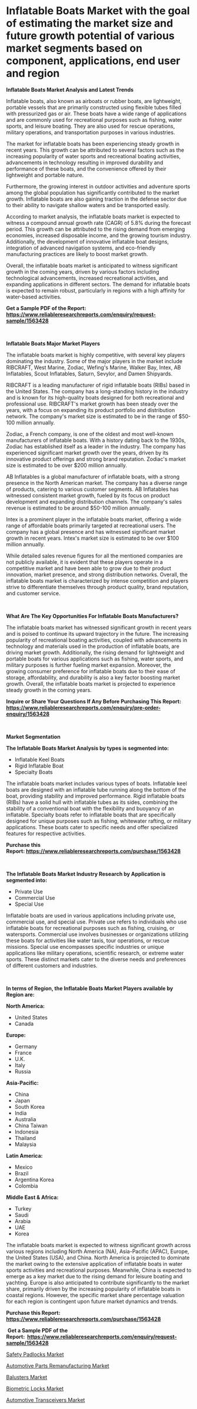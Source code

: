 <p><h1>Inflatable Boats Market with the goal of estimating the market size and future growth potential of various market segments based on component, applications, end user and region</h1></p><p><strong>Inflatable Boats Market Analysis and Latest Trends</strong></p>
<p><p>Inflatable boats, also known as airboats or rubber boats, are lightweight, portable vessels that are primarily constructed using flexible tubes filled with pressurized gas or air. These boats have a wide range of applications and are commonly used for recreational purposes such as fishing, water sports, and leisure boating. They are also used for rescue operations, military operations, and transportation purposes in various industries.</p><p>The market for inflatable boats has been experiencing steady growth in recent years. This growth can be attributed to several factors such as the increasing popularity of water sports and recreational boating activities, advancements in technology resulting in improved durability and performance of these boats, and the convenience offered by their lightweight and portable nature.</p><p>Furthermore, the growing interest in outdoor activities and adventure sports among the global population has significantly contributed to the market growth. Inflatable boats are also gaining traction in the defense sector due to their ability to navigate shallow waters and be transported easily.</p><p>According to market analysis, the inflatable boats market is expected to witness a compound annual growth rate (CAGR) of 5.8% during the forecast period. This growth can be attributed to the rising demand from emerging economies, increased disposable income, and the growing tourism industry. Additionally, the development of innovative inflatable boat designs, integration of advanced navigation systems, and eco-friendly manufacturing practices are likely to boost market growth.</p><p>Overall, the inflatable boats market is anticipated to witness significant growth in the coming years, driven by various factors including technological advancements, increased recreational activities, and expanding applications in different sectors. The demand for inflatable boats is expected to remain robust, particularly in regions with a high affinity for water-based activities.</p></p>
<p><strong>Get a Sample PDF of the Report:&nbsp; <a href="https://www.reliableresearchreports.com/enquiry/request-sample/1563428">https://www.reliableresearchreports.com/enquiry/request-sample/1563428</a></strong></p>
<p>&nbsp;</p>
<p><strong>Inflatable Boats Major Market Players</strong></p>
<p><p>The inflatable boats market is highly competitive, with several key players dominating the industry. Some of the major players in the market include RIBCRAFT, West Marine, Zodiac, Wefing's Marine, Walker Bay, Intex, AB Inflatables, Scout Inflatables, Saturn, Sevylor, and Damen Shipyards.</p><p>RIBCRAFT is a leading manufacturer of rigid inflatable boats (RIBs) based in the United States. The company has a long-standing history in the industry and is known for its high-quality boats designed for both recreational and professional use. RIBCRAFT's market growth has been steady over the years, with a focus on expanding its product portfolio and distribution network. The company's market size is estimated to be in the range of $50-100 million annually.</p><p>Zodiac, a French company, is one of the oldest and most well-known manufacturers of inflatable boats. With a history dating back to the 1930s, Zodiac has established itself as a leader in the industry. The company has experienced significant market growth over the years, driven by its innovative product offerings and strong brand reputation. Zodiac's market size is estimated to be over $200 million annually.</p><p>AB Inflatables is a global manufacturer of inflatable boats, with a strong presence in the North American market. The company has a diverse range of products, catering to various customer segments. AB Inflatables has witnessed consistent market growth, fueled by its focus on product development and expanding distribution channels. The company's sales revenue is estimated to be around $50-100 million annually.</p><p>Intex is a prominent player in the inflatable boats market, offering a wide range of affordable boats primarily targeted at recreational users. The company has a global presence and has witnessed significant market growth in recent years. Intex's market size is estimated to be over $100 million annually.</p><p>While detailed sales revenue figures for all the mentioned companies are not publicly available, it is evident that these players operate in a competitive market and have been able to grow due to their product innovation, market presence, and strong distribution networks. Overall, the inflatable boats market is characterized by intense competition and players strive to differentiate themselves through product quality, brand reputation, and customer service.</p></p>
<p>&nbsp;</p>
<p><strong>What Are The Key Opportunities For Inflatable Boats Manufacturers?</strong></p>
<p><p>The inflatable boats market has witnessed significant growth in recent years and is poised to continue its upward trajectory in the future. The increasing popularity of recreational boating activities, coupled with advancements in technology and materials used in the production of inflatable boats, are driving market growth. Additionally, the rising demand for lightweight and portable boats for various applications such as fishing, water sports, and military purposes is further fueling market expansion. Moreover, the growing consumer preference for inflatable boats due to their ease of storage, affordability, and durability is also a key factor boosting market growth. Overall, the inflatable boats market is projected to experience steady growth in the coming years.</p></p>
<p><strong>Inquire or Share Your Questions If Any Before Purchasing This Report: <a href="https://www.reliableresearchreports.com/enquiry/pre-order-enquiry/1563428">https://www.reliableresearchreports.com/enquiry/pre-order-enquiry/1563428</a></strong></p>
<p>&nbsp;</p>
<p><strong>Market Segmentation</strong></p>
<p><strong>The Inflatable Boats Market Analysis by types is segmented into:</strong></p>
<p><ul><li>Inflatable Keel Boats</li><li>Rigid Inflatable Boat</li><li>Specialty Boats</li></ul></p>
<p><p>The inflatable boats market includes various types of boats. Inflatable keel boats are designed with an inflatable tube running along the bottom of the boat, providing stability and improved performance. Rigid inflatable boats (RIBs) have a solid hull with inflatable tubes as its sides, combining the stability of a conventional boat with the flexibility and buoyancy of an inflatable. Specialty boats refer to inflatable boats that are specifically designed for unique purposes such as fishing, whitewater rafting, or military applications. These boats cater to specific needs and offer specialized features for respective activities.</p></p>
<p><strong>Purchase this Report:&nbsp;<a href="https://www.reliableresearchreports.com/purchase/1563428">https://www.reliableresearchreports.com/purchase/1563428</a></strong></p>
<p>&nbsp;</p>
<p><strong>The Inflatable Boats Market Industry Research by Application is segmented into:</strong></p>
<p><ul><li>Private Use</li><li>Commercial Use</li><li>Special Use</li></ul></p>
<p><p>Inflatable boats are used in various applications including private use, commercial use, and special use. Private use refers to individuals who use inflatable boats for recreational purposes such as fishing, cruising, or watersports. Commercial use involves businesses or organizations utilizing these boats for activities like water taxis, tour operations, or rescue missions. Special use encompasses specific industries or unique applications like military operations, scientific research, or extreme water sports. These distinct markets cater to the diverse needs and preferences of different customers and industries.</p></p>
<p>&nbsp;</p>
<p><strong>In terms of Region, the Inflatable Boats Market Players available by Region are:</strong></p>
<p>
    <p> <strong> North America: </strong>
        <ul>
            <li>United States</li>
            <li>Canada</li>
        </ul>
        </p> 
    <p> <strong> Europe: </strong>
        <ul>
            <li>Germany</li>
            <li>France</li>
            <li>U.K.</li>
            <li>Italy</li>
            <li>Russia</li>
        </ul>
        </p> 
    <p> <strong> Asia-Pacific: </strong>
        <ul>
            <li>China</li>
            <li>Japan</li>
            <li>South Korea</li>
            <li>India</li>
            <li>Australia</li>
            <li>China Taiwan</li>
            <li>Indonesia</li>
            <li>Thailand</li>
            <li>Malaysia</li>
        </ul>
        </p> 
    <p> <strong> Latin America: </strong>
        <ul>
            <li>Mexico</li>
            <li>Brazil</li>
            <li>Argentina Korea</li>
            <li>Colombia</li>
        </ul>
        </p> 
    <p> <strong> Middle East & Africa: </strong>
        <ul>
            <li>Turkey</li>
            <li>Saudi</li>
            <li>Arabia</li>
            <li>UAE</li>
            <li>Korea</li>
        </ul>
    </p>
    </p>
<p><p>The inflatable boats market is expected to witness significant growth across various regions including North America (NA), Asia-Pacific (APAC), Europe, the United States (USA), and China. North America is projected to dominate the market owing to the extensive application of inflatable boats in water sports activities and recreational purposes. Meanwhile, China is expected to emerge as a key market due to the rising demand for leisure boating and yachting. Europe is also anticipated to contribute significantly to the market share, primarily driven by the increasing popularity of inflatable boats in coastal regions. However, the specific market share percentage valuation for each region is contingent upon future market dynamics and trends.</p></p>
<p><strong>Purchase this Report: <a href="https://www.reliableresearchreports.com/purchase/1563428">https://www.reliableresearchreports.com/purchase/1563428</a></strong></p>
<p>&nbsp;<strong>Get a Sample PDF of the Report:&nbsp;&nbsp;<a href="https://www.reliableresearchreports.com/enquiry/request-sample/1563428">https://www.reliableresearchreports.com/enquiry/request-sample/1563428</a></strong></p>
<p><strong></strong></p>
<p><p><a href="https://medium.com/@christinascott1938/safety-padlocks-market-furnishes-information-on-market-share-market-trends-and-market-growth-a94413d0f61f">Safety Padlocks Market</a></p><p><a href="https://github.com/zebdakicsin/Market-Research-Report-List-1/blob/main/automotive-parts-remanufacturing-market.md">Automotive Parts Remanufacturing Market</a></p><p><a href="https://medium.com/@laurenbrown1918/decoding-balusters-market-metrics-market-share-trends-and-growth-patterns-a74b72029907">Balusters Market</a></p><p><a href="https://medium.com/@deniseharvey70/biometric-locks-market-size-and-market-trends-complete-industry-overview-2023-to-2030-a50191211751">Biometric Locks Market</a></p><p><a href="https://github.com/kholmovskayalyudmila/Market-Research-Report-List-1/blob/main/automotive-transceivers-market.md">Automotive Transceivers Market</a></p></p>